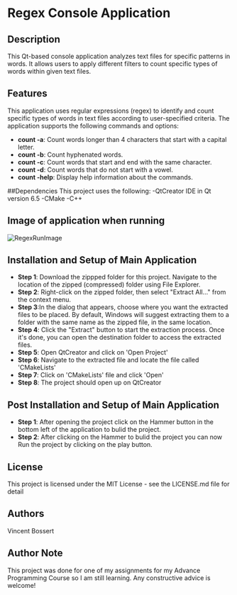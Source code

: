 # Regex Console Application
## Description
This Qt-based console application analyzes text files for specific patterns in words. It allows users to apply different filters to count specific types of words within given text files.

## Features
This application uses regular expressions (regex) to identify and count specific types of words in text files according to user-specified criteria.
The application supports the following commands and options:
- **count -a**: Count words longer than 4 characters that start with a capital letter.
- **count -b**: Count hyphenated words.
- **count -c**: Count words that start and end with the same character.
- **count -d**: Count words that do not start with a vowel.
- **count -help**: Display help information about the commands.

##Dependencies
This project uses the following:
-QtCreator IDE in Qt version 6.5
-CMake
-C++

## Image of application when running
![RegexRunImage](https://github.com/VinceMKB/Qt-Corner-Store-Stock-Manager/assets/155303838/6134a22d-908f-4cd3-b0db-761868e204c8)

## Installation and Setup of Main Application
- **Step 1**: Download the zippped folder for this project. Navigate to the location of the zipped (compressed) folder using File Explorer.  
- **Step 2**: Right-click on the zipped folder, then select "Extract All..." from the context menu.  
- **Step 3**:In the dialog that appears, choose where you want the extracted files to be placed. By default, Windows will suggest extracting them to a folder with the same name as the zipped file, in the same location.  
- **Step 4**: Click the "Extract" button to start the extraction process. Once it's done, you can open the destination folder to access the extracted files.
- **Step 5**: Open QtCreator and click on 'Open Project'
- **Step 6**: Navigate to the extracted file and locate the file called 'CMakeLists'
- **Step 7**: Click on 'CMakeLists' file and click 'Open'
- **Step 8**: The project should open up on QtCreator

## Post Installation and Setup of Main Application
- **Step 1**: After opening the project click on the Hammer button in the bottom left of the application to bulid the project.  
- **Step 2**: After clicking on the Hammer to bulid the project you can now Run the project by clicking on the play button.

## License
This project is licensed under the MIT License - see the LICENSE.md file for detail

## Authors
Vincent Bossert

## Author Note
This project was done for one of my assignments for my Advance Programming Course so I am still learning. Any constructive advice is welcome!



